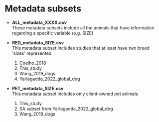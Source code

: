 # Metadata subsets


- __ALL_metadata_XXXX.csv__  
These metadata subsets include all the animals that have information regarding a specific variable (e.g. SIZE)


- __RED_metadata_SIZE.csv__  
This metadata subset includes studies that at least have two breed 'sizes' represented
  1. Coelho_2018
  2. This_study 
  3. Wang_2019_dogs
  4. Yarlagadda_2022_global_dog
    

- __PET_metadata_SIZE.csv__  
This metadata subset includes only client-owned pet animals
  1. This_study 
  2. SA subset from Yarlagadda_2022_global_dog
  3. Wang_2019_dogs
